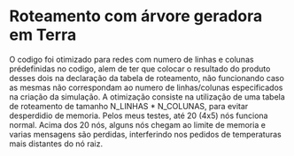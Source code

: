 # Roteamento com árvore geradora em Terra

O codigo foi otimizado para redes com numero de linhas e colunas prédefinidas no codigo, alem de ter que colocar o resultado do produto desses dois na declaração da tabela de roteamento, não funcionando caso as mesmas não correspondam ao numero de linhas/colunas especificados na criação da simulação. A otimização consiste na utilização de uma tabela de roteamento de tamanho N_LINHAS * N_COLUNAS, para evitar desperdidio de memoria. Pelos meus testes, até 20 (4x5) nós funciona normal. Acima dos 20 nós, alguns nós chegam ao limite de memoria e varias mensagens são perdidas, interferindo nos pedidos de temperaturas mais distantes do nó raiz.
